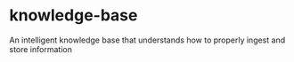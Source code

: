 # knowledge-base
An intelligent knowledge base that understands how to properly ingest and store information
